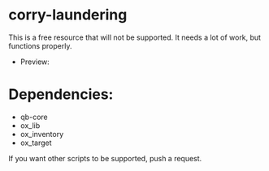 # corry-laundering

This is a free resource that will not be supported. It needs a lot of work, but functions properly.

 - Preview: 

# Dependencies:

 - qb-core
 - ox_lib
 - ox_inventory
 - ox_target

If you want other scripts to be supported, push a request.
